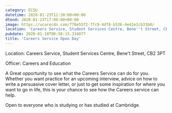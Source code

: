 ```yaml
---
category: ECSU
datetime: 2020-01-23T12:30:00+00:00
dtend: 2020-01-23T17:00:00+00:00
image: https://ucarecdn.com/f70e55f2-7fc9-4df8-b536-4e42e1cb31b0/
location: 'Careers Service, Student Services Centre, Bene''t Street, CB2 3PT'
pubdate: 2020-01-18T00:58:15.334077
title: 'Careers Service Open Day'
---
```

Location: Careers Service, Student Services Centre, Bene't Street, CB2 3PT

Officer: Careers and Education 

A Great opportunity to see what the Careers Service can do for you. Whether you want practice for an upcoming interview, advice on how to write a persuasive cover letter, or just to get some inspiration for where you want to go in life, this is your chance to see how the Careers service can help.

Open to everyone who is studying or has studied at Cambridge.

